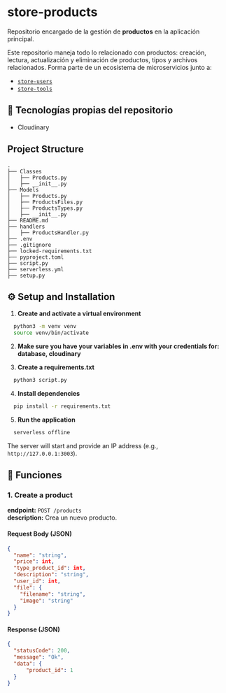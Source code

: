 # store-products
Repositorio encargado de la gestión de **productos** en la aplicación principal.

Este repositorio maneja todo lo relacionado con productos: creación, lectura, actualización y eliminación de productos, tipos y archivos relacionados. Forma parte de un ecosistema de microservicios junto a:

- [`store-users`](https://github.com/sduncanv/store-users)
- [`store-tools`](https://github.com/sduncanv/store-tools)

## 🧰 Tecnologías propias del repositorio

- Cloudinary


## Project Structure
```
.
├── Classes
│   ├── Products.py
│   ├── __init__.py
├── Models
│   ├── Products.py
│   ├── ProductsFiles.py
│   ├── ProductsTypes.py
│   ├── __init__.py
├── README.md
├── handlers
│   ├── ProductsHandler.py
├── .env
├── .gitignore
├── locked-requirements.txt
├── pyproject.toml
├── script.py
├── serverless.yml
├── setup.py
```



## ⚙️ Setup and Installation

1. **Create and activate a virtual environment**
  ```sh
    python3 -m venv venv
    source venv/bin/activate
  ```

2. **Make sure you have your variables in .env with your credentials for: database, cloudinary**

3. **Create a requirements.txt**
  ```sh
    python3 script.py
  ```

4. **Install dependencies**
  ```sh
    pip install -r requirements.txt
  ```

5. **Run the application**
  ```sh
    serverless offline
  ```
The server will start and provide an IP address (e.g., `http://127.0.0.1:3003`).

## 🔌 Funciones

### 1. Create a product

**endpoint:** `POST /products`  
**description:** Crea un nuevo producto.

#### Request Body (JSON)

```json
{
  "name": "string",
  "price": int,
  "type_product_id": int,
  "description": "string",
  "user_id": int,
  "file": {
    "filename": "string",
    "image": "string"
  }
}
```
#### Response (JSON)
```json
{
  "statusCode": 200,
  "message": "Ok",
  "data": {
      "product_id": 1
  }
}
```
